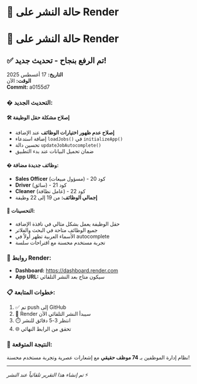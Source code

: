 # 🚀 حالة النشر على Render

# 🚀 حالة النشر على Render

## ✅ تم الرفع بنجاح - تحديث جديد!

**التاريخ:** 17 أغسطس 2025  
**الوقت:** الآن  
**Commit:** a0155d7

### � التحديث الجديد:

#### 🛠️ **إصلاح مشكلة حقل الوظيفة**
- **إصلاح عدم ظهور اختيارات الوظائف** عند الإضافة
- إضافة استدعاء `loadJobs()` في `initializeApp()`
- تحسين دالة `updateJobAutocomplete()`
- ضمان تحميل البيانات عند بدء التطبيق

#### � **وظائف جديدة مضافة:**
- **Sales Officer** (مسؤول مبيعات) - كود 20
- **Driver** (سائق) - كود 21  
- **Cleaner** (عامل نظافة) - كود 22
- **إجمالي الوظائف:** من 19 إلى 22 وظيفة

#### 🎯 **التحسينات:**
- حقل الوظيفة يعمل بشكل مثالي في نافذة الإضافة
- جميع الوظائف متاحة في البحث والفلاتر
- الأسماء العربية تظهر أولاً في autocomplete
- تجربة مستخدم محسنة مع اقتراحات سلسة

### 🔗 **روابط Render:**
- **Dashboard:** https://dashboard.render.com
- **App URL:** سيكون متاح بعد النشر التلقائي

### 📋 **خطوات المتابعة:**
1. ✅ تم push إلى GitHub  
2. 🔄 Render سيبدأ النشر التلقائي الآن
3. ⏱️ انتظر 3-5 دقائق للنشر
4. 🌐 تحقق من الرابط النهائي

### 🎯 **النتيجة المتوقعة:**
نظام إدارة الموظفين بـ **74 موظف حقيقي** مع إشعارات عصرية وتجربة مستخدم محسنة!

---
*تم إنشاء هذا التقرير تلقائياً عند النشر* ⚡
